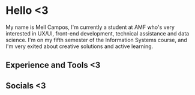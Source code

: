 # Hello <3
My name is Mell Campos, I'm currently a student at AMF who's very interested in UX/UI, front-end development, technical assistance and data science. I'm on my fifth semester of the Information Systems course, and I'm very exited about creative solutions and active learning. 

## Experience and Tools <3

## Socials <3

